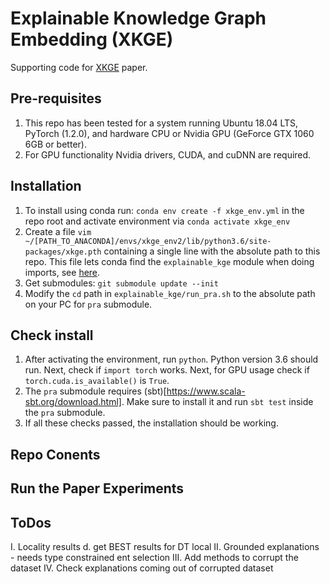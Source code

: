 # Explainable Knowledge Graph Embedding (XKGE)
Supporting code for [XKGE]() paper.

## Pre-requisites
1. This repo has been tested for a system running Ubuntu 18.04 LTS, PyTorch (1.2.0), and 
hardware CPU or Nvidia GPU (GeForce GTX 1060 6GB or better).
2. For GPU functionality Nvidia drivers, CUDA, and cuDNN are required.

## Installation
1. To install using conda run: `conda env create -f xkge_env.yml` in the repo root and activate
environment via `conda activate xkge_env`
2. Create a file `vim ~/[PATH_TO_ANACONDA]/envs/xkge_env2/lib/python3.6/site-packages/xkge.pth`
containing a single line with the absolute path to this repo. This file lets conda find the 
`explainable_kge` module when doing imports, see [here](https://stackoverflow.com/questions/37006114/anaconda-permanently-include-external-packages-like-in-pythonpath).
3. Get submodules: `git submodule update --init`
4. Modify the `cd` path in `explainable_kge/run_pra.sh` to the absolute path on your PC for `pra` submodule.

## Check install
1. After activating the environment, run `python`. Python version 3.6 should run. Next, check if `import torch` works.
Next, for GPU usage check if `torch.cuda.is_available()` is `True`. 
2. The `pra` submodule requires (sbt)[https://www.scala-sbt.org/download.html]. Make sure to install 
it and run `sbt test` inside the `pra` submodule.
3. If all these checks passed, the installation should be working.

## Repo Conents

    
## Run the Paper Experiments


## ToDos
I. Locality results
    d. get BEST results for DT local
II. Grounded explanations - needs type constrained ent selection
III. Add methods to corrupt the dataset
IV. Check explanations coming out of corrupted dataset